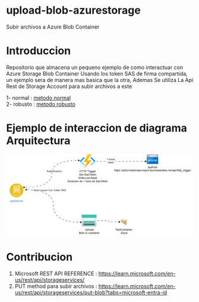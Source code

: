 # upload-blob-azurestorage
Subir archivos a Azure Blob Container 

# Introduccion 
Repositorio que almacena un pequeno ejemplo de como interactuar con Azure Storage Blob Container
Usando los token SAS de firma compartida, un ejemplo sera de manera mas basica que la otra, Ademas
Se utiliza La Api Rest de Storage Account para subir archivos a este

1- normal : <a href="normal-upload.py">metodo normal</a>
<br>
2- robusto : <a href="robusto-upload.py">metodo robusto</a>

# Ejemplo de interaccion de diagrama Arquitectura

![](./docs/Animation.gif)

# Contribucion

1. Microsoft REST API REFERENCE : https://learn.microsoft.com/en-us/rest/api/storageservices/
2. PUT method para subir archivos : https://learn.microsoft.com/en-us/rest/api/storageservices/put-blob?tabs=microsoft-entra-id
